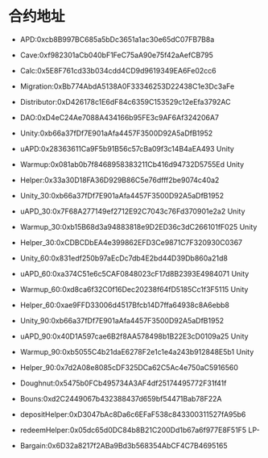 # 合约地址



* APD:0xcb8B997BC685a5bDc3651a1ac30e65dC07FB7B8a&#x20;
* Cave:0xf982301aCb040bF1FeC75aA90e75f42aAefCB795&#x20;
* Calc:0x5E8F761cd33b034cdd4CD9d9619349EA6Fe02cc6&#x20;
* Migration:0xBb774AbdA5138A0F33346253D22438C1e3Dc3aFe&#x20;
* Distributor:0xD426178c1E6dF84c6359C153529c12eEfa3792AC&#x20;
*   DAO:0xD4eC24Ae7088A434166b95FE3c9AF6Af324206A7


* Unity:0xb66a37fDf7E901aAfa4457F3500D92A5aDfB1952&#x20;
* uAPD:0x28363611Ca9F5b91B56c57cBa09f3c14B4aEA493 Unity&#x20;
* Warmup:0x081ab0b7f8468958383211Cb416d94732D5755Ed Unity&#x20;
*   Helper:0x33a30D18FA36D929B86C5e76dfff2be9074c40a2


* Unity\_30:0xb66a37fDf7E901aAfa4457F3500D92A5aDfB1952&#x20;
* uAPD\_30:0x7F68A277149ef2712E92C7043c76Fd370901e2a2 Unity&#x20;
* Warmup\_30:0xb15B68d3a94883818e9D2ED36c3dC266101fF025 Unity&#x20;
*   Helper\_30:0xCDBCDbEA4e399862EFD3Ce9871C7F320930C0367


* Unity\_60:0x831edf250b97aEcDc7db4E2bd44D39Db860a21d8&#x20;
* uAPD\_60:0xa374C51e6c5CAF0848023cF17d8B2393E4984071 Unity&#x20;
* Warmup\_60:0xd8ca6f32C0f16Dec20238f64fD5185Cc1f3F5115 Unity&#x20;
*   Helper\_60:0xae9FFD33006d4517Bfcb14D7ffa64938c8A6ebb8


* Unity\_90:0xb66a37fDf7E901aAfa4457F3500D92A5aDfB1952&#x20;
* uAPD\_90:0x40D1A597cae6B2f8AA578498b1B22E3cD0109a25 Unity&#x20;
* Warmup\_90:0xb5055C4b21daE6278F2e1c1e4a243b912848E5b1 Unity&#x20;
* Helper\_90:0x7d2A08e8085cDF325DCa62C5Ac4e750aC5916560&#x20;
* Doughnut:0x5475b0FCb495734A3AF4df25174495772F31f41f&#x20;
* Bouns:0xd2C2449067b432388437d659bf54471Bab78F22A&#x20;
* depositHelper:0xD3047bAc8Da6c6EFaF538c843300311527fA95b6&#x20;
* redeemHelper:0x05dc65d0DC84b8B21C200Dd1b67a6f977E8F51F5 LP-
* Bargain:0x6D32a8217f2ABa9Bd3b568354AbCF4C7B4695165
